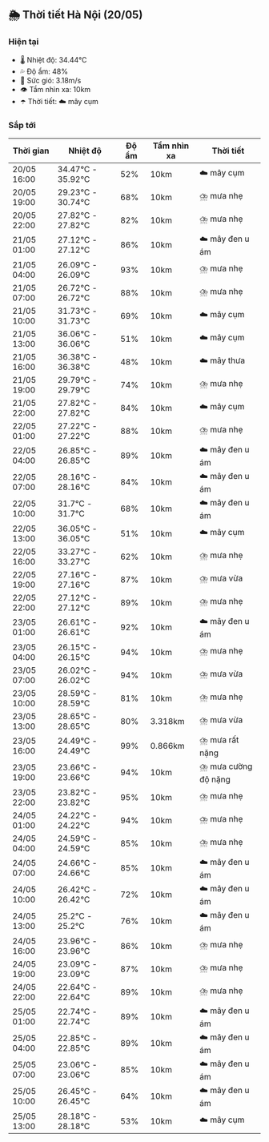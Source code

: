 ## 🌦️ Thời tiết Hà Nội (20/05)

### Hiện tại

- 🌡️ Nhiệt độ: 34.44℃
- 💦 Độ ẩm: 48%
- 💨 Sức gió: 3.18m/s
- 👁️ Tầm nhìn xa: 10km
- ☂️ Thời tiết: ☁️ mây cụm

### Sắp tới

| Thời gian | Nhiệt độ | Độ ẩm | Tầm nhìn xa | Thời tiết |
| --- | --- | --- | --- | --- |
| 20/05 16:00 | 34.47℃ - 35.92℃ | 52% | 10km | ☁️ mây cụm |
| 20/05 19:00 | 29.23℃ - 30.74℃ | 68% | 10km | ⛈️ mưa nhẹ |
| 20/05 22:00 | 27.82℃ - 27.82℃ | 82% | 10km | ⛈️ mưa nhẹ |
| 21/05 01:00 | 27.12℃ - 27.12℃ | 86% | 10km | ☁️ mây đen u ám |
| 21/05 04:00 | 26.09℃ - 26.09℃ | 93% | 10km | ⛈️ mưa nhẹ |
| 21/05 07:00 | 26.72℃ - 26.72℃ | 88% | 10km | ⛈️ mưa nhẹ |
| 21/05 10:00 | 31.73℃ - 31.73℃ | 69% | 10km | ☁️ mây cụm |
| 21/05 13:00 | 36.06℃ - 36.06℃ | 51% | 10km | ☁️ mây cụm |
| 21/05 16:00 | 36.38℃ - 36.38℃ | 48% | 10km | ☁️ mây thưa |
| 21/05 19:00 | 29.79℃ - 29.79℃ | 74% | 10km | ⛈️ mưa nhẹ |
| 21/05 22:00 | 27.82℃ - 27.82℃ | 84% | 10km | ☁️ mây cụm |
| 22/05 01:00 | 27.22℃ - 27.22℃ | 88% | 10km | ⛈️ mưa nhẹ |
| 22/05 04:00 | 26.85℃ - 26.85℃ | 89% | 10km | ☁️ mây đen u ám |
| 22/05 07:00 | 28.16℃ - 28.16℃ | 84% | 10km | ☁️ mây đen u ám |
| 22/05 10:00 | 31.7℃ - 31.7℃ | 68% | 10km | ☁️ mây đen u ám |
| 22/05 13:00 | 36.05℃ - 36.05℃ | 51% | 10km | ☁️ mây cụm |
| 22/05 16:00 | 33.27℃ - 33.27℃ | 62% | 10km | ⛈️ mưa nhẹ |
| 22/05 19:00 | 27.16℃ - 27.16℃ | 87% | 10km | ⛈️ mưa vừa |
| 22/05 22:00 | 27.12℃ - 27.12℃ | 89% | 10km | ⛈️ mưa nhẹ |
| 23/05 01:00 | 26.61℃ - 26.61℃ | 92% | 10km | ☁️ mây đen u ám |
| 23/05 04:00 | 26.15℃ - 26.15℃ | 94% | 10km | ⛈️ mưa nhẹ |
| 23/05 07:00 | 26.02℃ - 26.02℃ | 94% | 10km | ⛈️ mưa vừa |
| 23/05 10:00 | 28.59℃ - 28.59℃ | 81% | 10km | ⛈️ mưa nhẹ |
| 23/05 13:00 | 28.65℃ - 28.65℃ | 80% | 3.318km | ⛈️ mưa vừa |
| 23/05 16:00 | 24.49℃ - 24.49℃ | 99% | 0.866km | ⛈️ mưa rất nặng |
| 23/05 19:00 | 23.66℃ - 23.66℃ | 94% | 10km | ⛈️ mưa cường độ nặng |
| 23/05 22:00 | 23.82℃ - 23.82℃ | 95% | 10km | ⛈️ mưa nhẹ |
| 24/05 01:00 | 24.22℃ - 24.22℃ | 94% | 10km | ⛈️ mưa nhẹ |
| 24/05 04:00 | 24.59℃ - 24.59℃ | 85% | 10km | ⛈️ mưa nhẹ |
| 24/05 07:00 | 24.66℃ - 24.66℃ | 85% | 10km | ☁️ mây đen u ám |
| 24/05 10:00 | 26.42℃ - 26.42℃ | 72% | 10km | ☁️ mây đen u ám |
| 24/05 13:00 | 25.2℃ - 25.2℃ | 76% | 10km | ☁️ mây đen u ám |
| 24/05 16:00 | 23.96℃ - 23.96℃ | 86% | 10km | ⛈️ mưa nhẹ |
| 24/05 19:00 | 23.09℃ - 23.09℃ | 87% | 10km | ⛈️ mưa nhẹ |
| 24/05 22:00 | 22.64℃ - 22.64℃ | 89% | 10km | ⛈️ mưa nhẹ |
| 25/05 01:00 | 22.74℃ - 22.74℃ | 89% | 10km | ☁️ mây đen u ám |
| 25/05 04:00 | 22.85℃ - 22.85℃ | 89% | 10km | ☁️ mây đen u ám |
| 25/05 07:00 | 23.06℃ - 23.06℃ | 85% | 10km | ☁️ mây đen u ám |
| 25/05 10:00 | 26.45℃ - 26.45℃ | 64% | 10km | ☁️ mây đen u ám |
| 25/05 13:00 | 28.18℃ - 28.18℃ | 53% | 10km | ☁️ mây cụm |
